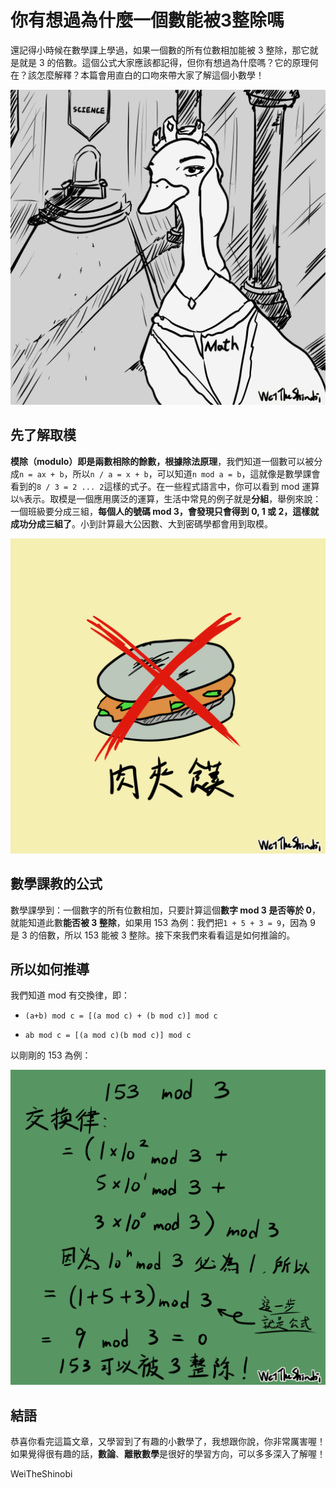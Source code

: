 # 你有想過為什麼一個數能被3整除嗎

還記得小時候在數學課上學過，如果一個數的所有位數相加能被 3 整除，那它就是就是 3 的倍數。這個公式大家應該都記得，但你有想過為什麼嗎？它的原理何在？該怎麼解釋？本篇會用直白的口吻來帶大家了解這個小數學！

<img src="../image/why-mod-3/01.png">

## 先了解取模

**模除（modulo）**即是兩數相除的餘數，根據**除法原理**，我們知道一個數可以被分成`n = ax + b`，所以`n / a = x + b`，可以知道`n mod a = b`，這就像是數學課會看到的`8 / 3 = 2 ... 2`這樣的式子。在一些程式語言中，你可以看到 mod 運算以`%`表示。取模是一個應用廣泛的運算，生活中常見的例子就是**分組**，舉例來說：一個班級要分成三組，**每個人的號碼 mod 3，會發現只會得到 0, 1 或 2，這樣就成功分成三組了**。小到計算最大公因數、大到密碼學都會用到取模。

<img src="../image/why-mod-3/03.png">

## 數學課教的公式

數學課學到：一個數字的所有位數相加，只要計算這個**數字 mod 3 是否等於 0**，就能知道此數**能否被 3 整除**，如果用 153 為例：我們把`1 + 5 + 3 = 9`，因為 9 是 3 的倍數，所以 153 能被 3 整除。接下來我們來看看這是如何推論的。

## 所以如何推導

我們知道 mod 有交換律，即：

- `(a+b) mod c = [(a mod c) + (b mod c)] mod c`

- `ab mod c = [(a mod c)(b mod c)] mod c`

以剛剛的 153 為例：

<img src="../image/why-mod-3/02.png">

## 結語

恭喜你看完這篇文章，又學習到了有趣的小數學了，我想跟你說，你非常厲害喔！如果覺得很有趣的話，**數論**、**離散數學**是很好的學習方向，可以多多深入了解喔！

WeiTheShinobi